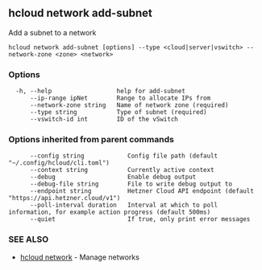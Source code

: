 ## hcloud network add-subnet

Add a subnet to a network

```
hcloud network add-subnet [options] --type <cloud|server|vswitch> --network-zone <zone> <network>
```

### Options

```
  -h, --help                  help for add-subnet
      --ip-range ipNet        Range to allocate IPs from
      --network-zone string   Name of network zone (required)
      --type string           Type of subnet (required)
      --vswitch-id int        ID of the vSwitch
```

### Options inherited from parent commands

```
      --config string            Config file path (default "~/.config/hcloud/cli.toml")
      --context string           Currently active context
      --debug                    Enable debug output
      --debug-file string        File to write debug output to
      --endpoint string          Hetzner Cloud API endpoint (default "https://api.hetzner.cloud/v1")
      --poll-interval duration   Interval at which to poll information, for example action progress (default 500ms)
      --quiet                    If true, only print error messages
```

### SEE ALSO

* [hcloud network](hcloud_network.md)	 - Manage networks
